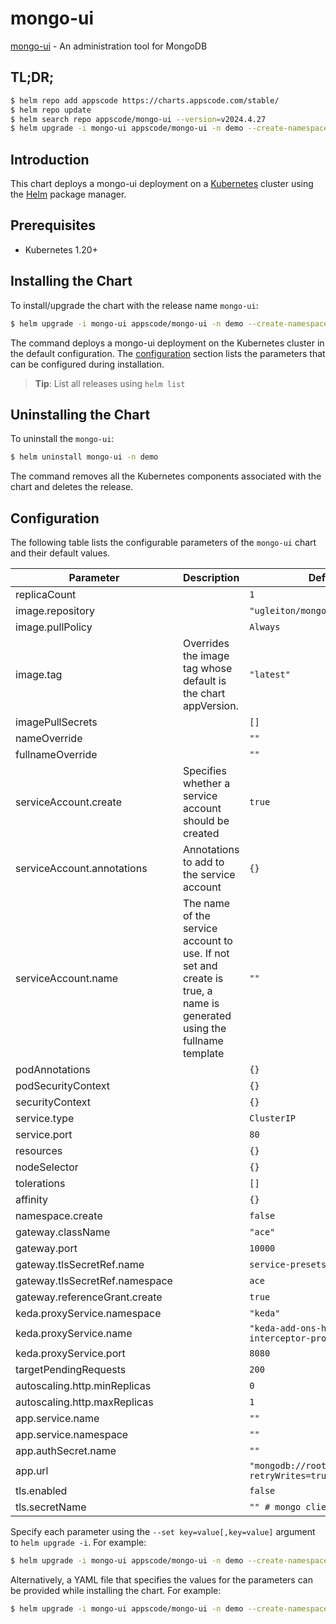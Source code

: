 # mongo-ui

[mongo-ui](https://github.com/kubedb/mongo-gui) - An administration tool for MongoDB

## TL;DR;

```bash
$ helm repo add appscode https://charts.appscode.com/stable/
$ helm repo update
$ helm search repo appscode/mongo-ui --version=v2024.4.27
$ helm upgrade -i mongo-ui appscode/mongo-ui -n demo --create-namespace --version=v2024.4.27
```

## Introduction

This chart deploys a mongo-ui deployment on a [Kubernetes](http://kubernetes.io) cluster using the [Helm](https://helm.sh) package manager.

## Prerequisites

- Kubernetes 1.20+

## Installing the Chart

To install/upgrade the chart with the release name `mongo-ui`:

```bash
$ helm upgrade -i mongo-ui appscode/mongo-ui -n demo --create-namespace --version=v2024.4.27
```

The command deploys a mongo-ui deployment on the Kubernetes cluster in the default configuration. The [configuration](#configuration) section lists the parameters that can be configured during installation.

> **Tip**: List all releases using `helm list`

## Uninstalling the Chart

To uninstall the `mongo-ui`:

```bash
$ helm uninstall mongo-ui -n demo
```

The command removes all the Kubernetes components associated with the chart and deletes the release.

## Configuration

The following table lists the configurable parameters of the `mongo-ui` chart and their default values.

|           Parameter            |                                                      Description                                                       |                                   Default                                   |
|--------------------------------|------------------------------------------------------------------------------------------------------------------------|-----------------------------------------------------------------------------|
| replicaCount                   |                                                                                                                        | <code>1</code>                                                              |
| image.repository               |                                                                                                                        | <code>"ugleiton/mongo-gui"</code>                                           |
| image.pullPolicy               |                                                                                                                        | <code>Always</code>                                                         |
| image.tag                      | Overrides the image tag whose default is the chart appVersion.                                                         | <code>"latest"</code>                                                       |
| imagePullSecrets               |                                                                                                                        | <code>[]</code>                                                             |
| nameOverride                   |                                                                                                                        | <code>""</code>                                                             |
| fullnameOverride               |                                                                                                                        | <code>""</code>                                                             |
| serviceAccount.create          | Specifies whether a service account should be created                                                                  | <code>true</code>                                                           |
| serviceAccount.annotations     | Annotations to add to the service account                                                                              | <code>{}</code>                                                             |
| serviceAccount.name            | The name of the service account to use. If not set and create is true, a name is generated using the fullname template | <code>""</code>                                                             |
| podAnnotations                 |                                                                                                                        | <code>{}</code>                                                             |
| podSecurityContext             |                                                                                                                        | <code>{}</code>                                                             |
| securityContext                |                                                                                                                        | <code>{}</code>                                                             |
| service.type                   |                                                                                                                        | <code>ClusterIP</code>                                                      |
| service.port                   |                                                                                                                        | <code>80</code>                                                             |
| resources                      |                                                                                                                        | <code>{}</code>                                                             |
| nodeSelector                   |                                                                                                                        | <code>{}</code>                                                             |
| tolerations                    |                                                                                                                        | <code>[]</code>                                                             |
| affinity                       |                                                                                                                        | <code>{}</code>                                                             |
| namespace.create               |                                                                                                                        | <code>false</code>                                                          |
| gateway.className              |                                                                                                                        | <code>"ace"</code>                                                          |
| gateway.port                   |                                                                                                                        | <code>10000</code>                                                          |
| gateway.tlsSecretRef.name      |                                                                                                                        | <code>service-presets-cert</code>                                           |
| gateway.tlsSecretRef.namespace |                                                                                                                        | <code>ace</code>                                                            |
| gateway.referenceGrant.create  |                                                                                                                        | <code>true</code>                                                           |
| keda.proxyService.namespace    |                                                                                                                        | <code>"keda"</code>                                                         |
| keda.proxyService.name         |                                                                                                                        | <code>"keda-add-ons-http-interceptor-proxy"</code>                          |
| keda.proxyService.port         |                                                                                                                        | <code>8080</code>                                                           |
| targetPendingRequests          |                                                                                                                        | <code>200</code>                                                            |
| autoscaling.http.minReplicas   |                                                                                                                        | <code>0</code>                                                              |
| autoscaling.http.maxReplicas   |                                                                                                                        | <code>1</code>                                                              |
| app.service.name               |                                                                                                                        | <code>""</code>                                                             |
| app.service.namespace          |                                                                                                                        | <code>""</code>                                                             |
| app.authSecret.name            |                                                                                                                        | <code>""</code>                                                             |
| app.url                        |                                                                                                                        | <code>"mongodb://root:***@*.*.svc:27017?retryWrites=true&w=majority"</code> |
| tls.enabled                    |                                                                                                                        | <code>false</code>                                                          |
| tls.secretName                 |                                                                                                                        | <code>"" # mongo client cert</code>                                         |


Specify each parameter using the `--set key=value[,key=value]` argument to `helm upgrade -i`. For example:

```bash
$ helm upgrade -i mongo-ui appscode/mongo-ui -n demo --create-namespace --version=v2024.4.27 --set image.tag=latest
```

Alternatively, a YAML file that specifies the values for the parameters can be provided while
installing the chart. For example:

```bash
$ helm upgrade -i mongo-ui appscode/mongo-ui -n demo --create-namespace --version=v2024.4.27 --values values.yaml
```

